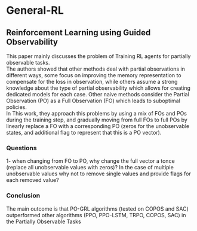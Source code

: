 # General-RL

## Reinforcement Learning using Guided Observability  

This paper mainly discusses the problem of Training RL agents for partially observable tasks.  
The authors showed that other methods deal with partial observations in different ways, some focus on improving the memory representation to compensate for the loss in observation, while others assume a strong knowledge about the type of partial observability which allows for creating dedicated models for each case. Other naive methods consider the Partial Observation (PO) as a Full Observation (FO) which leads to suboptimal policies.  
In This work, they approach this problems by using a mix of FOs and POs during the training step, and gradually moving from full FOs to full POs by linearly replace a FO with a corresponding PO (zeros for the unobservable states, and additional flag to represent that this is a PO vector).  

### Questions

1- when changing from FO to PO, why change the full vector a tonce (replace all unobservable values with zeros)? In the case of multiple unobservable values why not to remove single values and provide flags for each removed value?

### Conclusion

The main outcome is that PO-GRL algorithms (tested on COPOS and SAC) outperformed other algorithms (PPO, PPO-LSTM, TRPO, COPOS, SAC) in the Partially Observable Tasks
